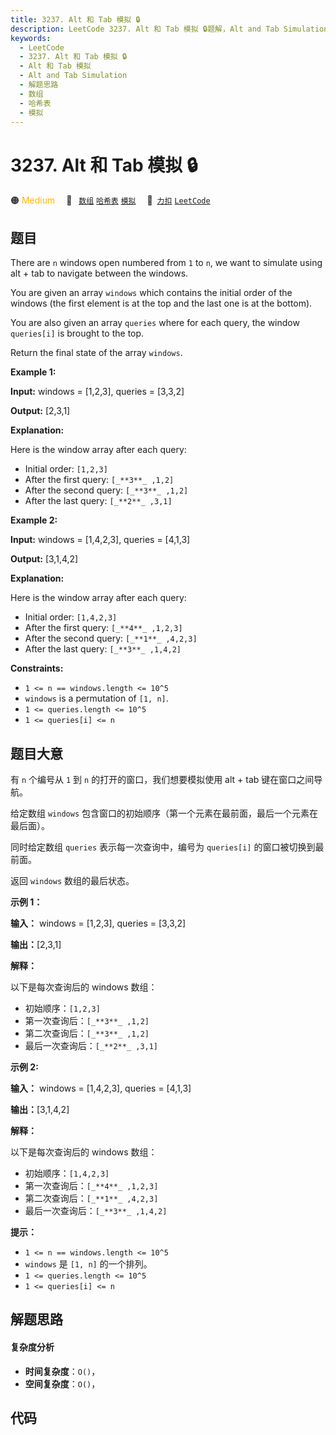 ```yaml
---
title: 3237. Alt 和 Tab 模拟 🔒
description: LeetCode 3237. Alt 和 Tab 模拟 🔒题解，Alt and Tab Simulation，包含解题思路、复杂度分析以及完整的 JavaScript 代码实现。
keywords:
  - LeetCode
  - 3237. Alt 和 Tab 模拟 🔒
  - Alt 和 Tab 模拟
  - Alt and Tab Simulation
  - 解题思路
  - 数组
  - 哈希表
  - 模拟
---
```


# 3237. Alt 和 Tab 模拟 🔒

🟠 <font color=#ffb800>Medium</font>&emsp; 🔖&ensp; [`数组`](/tag/array.md) [`哈希表`](/tag/hash-table.md) [`模拟`](/tag/simulation.md)&emsp; 🔗&ensp;[`力扣`](https://leetcode.cn/problems/alt-and-tab-simulation) [`LeetCode`](https://leetcode.com/problems/alt-and-tab-simulation)

## 题目

There are `n` windows open numbered from `1` to `n`, we want to simulate using
alt + tab to navigate between the windows.

You are given an array `windows` which contains the initial order of the
windows (the first element is at the top and the last one is at the bottom).

You are also given an array `queries` where for each query, the window
`queries[i]` is brought to the top.

Return the final state of the array `windows`.



**Example 1:**

**Input:** windows = [1,2,3], queries = [3,3,2]

**Output:** [2,3,1]

**Explanation:**

Here is the window array after each query:

  * Initial order: `[1,2,3]`
  * After the first query: `[_**3**_ ,1,2]`
  * After the second query: `[_**3**_ ,1,2]`
  * After the last query: `[_**2**_ ,3,1]`

**Example 2:**

**Input:** windows = [1,4,2,3], queries = [4,1,3]

**Output:** [3,1,4,2]

**Explanation:**

Here is the window array after each query:

  * Initial order: `[1,4,2,3]`
  * After the first query: `[_**4**_ ,1,2,3]`
  * After the second query: `[_**1**_ ,4,2,3]`
  * After the last query: `[_**3**_ ,1,4,2]`



**Constraints:**

  * `1 <= n == windows.length <= 10^5`
  * `windows` is a permutation of `[1, n]`.
  * `1 <= queries.length <= 10^5`
  * `1 <= queries[i] <= n`


## 题目大意

有 `n` 个编号从  `1` 到 `n` 的打开的窗口，我们想要模拟使用 alt + tab 键在窗口之间导航。

给定数组 `windows` 包含窗口的初始顺序（第一个元素在最前面，最后一个元素在最后面）。

同时给定数组 `queries` 表示每一次查询中，编号为 `queries[i]` 的窗口被切换到最前面。

返回 `windows` 数组的最后状态。



**示例 1：**

**输入：** windows = [1,2,3], queries = [3,3,2]

**输出：**[2,3,1]

**解释：**

以下是每次查询后的 windows 数组：

  * 初始顺序：`[1,2,3]`
  * 第一次查询后：`[_**3**_ ,1,2]`
  * 第二次查询后：`[_**3**_ ,1,2]`
  * 最后一次查询后：`[_**2**_ ,3,1]`

**示例 2:**

**输入：** windows = [1,4,2,3], queries = [4,1,3]

**输出：**[3,1,4,2]

**解释：**

以下是每次查询后的 windows 数组：

  * 初始顺序：`[1,4,2,3]`
  * 第一次查询后：`[_**4**_ ,1,2,3]`
  * 第二次查询后：`[_**1**_ ,4,2,3]`
  * 最后一次查询后：`[_**3**_ ,1,4,2]`



**提示：**

  * `1 <= n == windows.length <= 10^5`
  * `windows` 是 `[1, n]` 的一个排列。
  * `1 <= queries.length <= 10^5`
  * `1 <= queries[i] <= n`


## 解题思路

#### 复杂度分析

- **时间复杂度**：`O()`，
- **空间复杂度**：`O()`，

## 代码

```javascript

```